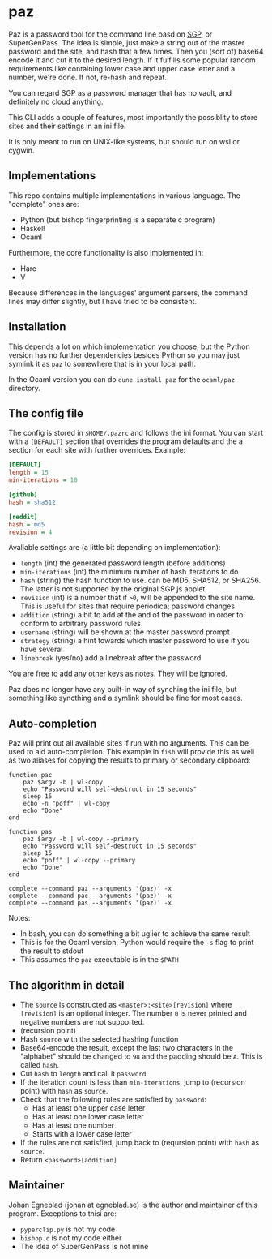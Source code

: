 # paz

Paz is a password tool for the command line basd on [SGP](https://chriszarate.github.io/supergenpass/), or SuperGenPass. The idea is simple, just make a string out of the master password and the site, and hash that a few times. Then you (sort of) base64 encode it and cut it to the desired length. If it fulfills some popular random requirements like containing lower case and upper case letter and a number, we're done. If not, re-hash and repeat.

You can regard SGP as a password manager that has no vault, and definitely no cloud anything.

This CLI adds a couple of features, most importantly the possiblity to store sites and their settings in an ini file.

It is only meant to run on UNIX-like systems, but should run on wsl or cygwin.

## Implementations

This repo contains multiple implementations in various language. The "complete" ones are:

- Python (but bishop fingerprinting is a separate c program)
- Haskell
- Ocaml

Furthermore, the core functionality is also implemented in:

- Hare
- V

Because differences in the languages' argument parsers, the command lines may differ slightly, but I have tried to be consistent.

## Installation

This depends a lot on which implementation you choose, but the Python version has no further dependencies besides Python so you may just symlink it as `paz` to somewhere that is in your local path.

In the Ocaml version you can do `dune install paz` for the `ocaml/paz` directory.

## The config file

The config is stored in `$HOME/.pazrc` and follows the ini format. You can start with a `[DEFAULT]` section that overrides the program defaults and the a section for each site with further overrides. Example:

```ini
[DEFAULT]
length = 15
min-iterations = 10

[github]
hash = sha512

[reddit]
hash = md5
revision = 4
```

Avaliable settings are (a little bit depending on implementation):

- `length` (int) the generated password length (before additions)
- `min-iterations` (int) the minimum number of hash iterations to do
- `hash` (string) the hash function to use. can be MD5, SHA512, or SHA256. The latter is not supported by the original SGP js applet.
- `revision` (int) is a number that if `>0`, will be appended to the site name. This is useful for sites that require periodica; password changes.
- `addition` (string) a bit to add at the and of the password in order to conform to arbitrary password rules.
- `username` (string) will be shown at the master password prompt
- `strategy` (string) a hint towards which master password to use if you have several
- `linebreak` (yes/no) add a linebreak after the password

You are free to add any other keys as notes. They will be ignored.

Paz does no longer have any built-in way of synching the ini file, but something like syncthing and a symlink should be fine for most cases.

## Auto-completion

Paz will print out all available sites if run with no arguments. This can be used to aid auto-completion. This example in `fish` will provide this as well as two aliases for copying the results to primary or secondary clipboard:

```fish
function pac
    paz $argv -b | wl-copy
    echo "Password will self-destruct in 15 seconds"
    sleep 15
    echo -n "poff" | wl-copy
    echo "Done"
end

function pas
    paz $argv -b | wl-copy --primary
    echo "Password will self-destruct in 15 seconds"
    sleep 15
    echo "poff" | wl-copy --primary
    echo "Done"
end

complete --command paz --arguments '(paz)' -x
complete --command pac --arguments '(paz)' -x
complete --command pas --arguments '(paz)' -x
```

Notes:

- In bash, you can do something a bit uglier to achieve the same result
- This is for the Ocaml version, Python would require the `-s` flag to print the result to stdout
- This assumes the `paz` executable is in the `$PATH`

## The algorithm in detail

- The `source` is constructed as `<master>:<site>[revision]` where `[revision]` is an optional integer. The number `0` is never printed and negative numbers are not supported.
- (recursion point)
- Hash `source` with the selected hashing function
- Base64-encode the result, except the last two characters in the "alphabet" should be changed to `98` and the padding should be `A`. This is called `hash`.
- Cut `hash` to `length` and call it `password`.
- If the iteration count is less than `min-iterations`, jump to (recursion point) with `hash` as `source`.
- Check that the following rules are satisfied by `password`:
  - Has at least one upper case letter
  - Has at least one lower case letter
  - Has at least one number
  - Starts with a lower case letter
- If the rules are not satisfied, jump back to (reqursion point) with `hash` as `source`.
- Return `<password>[addition]`

## Maintainer

Johan Egneblad (johan at egneblad.se) is the author and maintainer of this program. Exceptions to thisi are:

- `pyperclip.py` is not my code
- `bishop.c` is not my code either
- The idea of SuperGenPass is not mine
